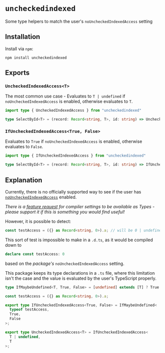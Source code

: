 # `uncheckedindexed`
Some type helpers to match the user's `noUncheckedIndexedAccess` setting

## Installation

Install via `npm`:

```
npm install uncheckedindexed
```

## Exports

### `UncheckedIndexedAccess<T>`

The most common use case - Evaluates to `T | undefined` if `noUncheckedIndexedAccess` is enabled, otherwise evaluates to `T`.

```ts
import type { UncheckedIndexedAccess } from "uncheckedindexed"

type SelectById<T> = (record: Record<string, T>, id: string) => UncheckedIndexedAccess<T>
```

### `IfUncheckedIndexedAccess<True, False>`

Evaluates to `True` if `noUncheckedIndexedAccess` is enabled, otherwise evaluates to `False`.

```ts
import type { IfUncheckedIndexedAccess } from "uncheckedindexed"

type SelectById<T> = (record: Record<string, T>, id: string) => IfUncheckedIndexedAccess<T | undefined, T>
```

## Explanation

Currently, there is no officially supported way to see if the user has [`noUncheckedIndexedAccess`](https://www.typescriptlang.org/tsconfig#noUncheckedIndexedAccess) enabled.

*There is a [feature request](https://github.com/microsoft/TypeScript/issues/50196) for compiler settings to be available as Types - please support it if this is something you would find useful!*

However, it is possible to detect:
```ts
const testAccess = ({} as Record<string, 0>).a; // will be 0 | undefined if enabled, otherwise 0
```

This sort of test is impossible to make in a `.d.ts`, as it would be compiled down to 
```ts
declare const testAccess: 0
```
based on the *package's* `noUncheckedIndexedAccess` setting.

This package keeps its type declarations in a `.ts` file, where this limitation isn't the case and the value is evaluated by the user's TypeScript properly.

```ts
type IfMaybeUndefined<T, True, False> = [undefined] extends [T] ? True : False;

const testAccess = ({} as Record<string, 0>).a;

export type IfUncheckedIndexedAccess<True, False> = IfMaybeUndefined<
  typeof testAccess,
  True,
  False
>;

export type UncheckedIndexedAccess<T> = IfUncheckedIndexedAccess<
  T | undefined,
  T
>;
```
